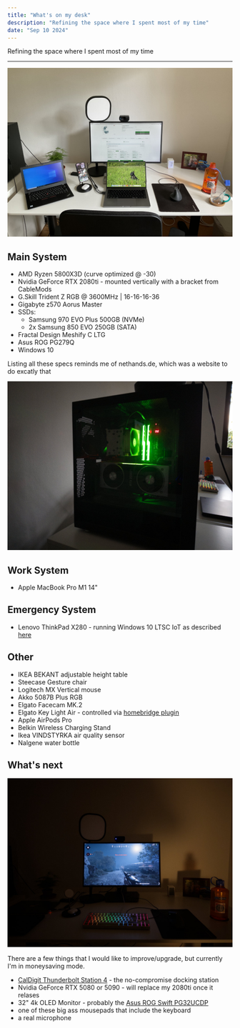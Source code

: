```yaml
---
title: "What's on my desk"
description: "Refining the space where I spent most of my time"
date: "Sep 10 2024"
---
```

Refining the space where I spent most of my time

---
![What's on my desk](my-desk.jpg)

## Main System
* AMD Ryzen 5800X3D (curve optimized @ -30)
* Nvidia GeForce RTX 2080ti - mounted vertically with a bracket from CableMods
* G.Skill Trident Z RGB @ 3600MHz | 16-16-16-36
* Gigabyte z570 Aorus Master
* SSDs:
    * Samsung 970 EVO Plus 500GB (NVMe)
    * 2x Samsung 850 EVO 250GB (SATA)
* Fractal Design Meshify C LTG
* Asus ROG PG279Q
* Windows 10

Listing all these specs reminds me of nethands.de, which was a website to do excatly that

![Main System](main-system.jpg)

## Work System
* Apple MacBook Pro M1 14"

## Emergency System
* Lenovo ThinkPad X280 - running Windows 10 LTSC IoT as described [here](https://robertkrau.se/blog/clean-windows-10-install/)

## Other
* IKEA BEKANT adjustable height table
* Steecase Gesture chair
* Logitech MX Vertical mouse
* Akko 5087B Plus RGB
* Elgato Facecam MK.2
* Elgato Key Light Air - controlled via [homebridge plugin](https://github.com/derjayjay/homebridge-keylights)
* Apple AirPods Pro
* Belkin Wireless Charging Stand
* Ikea VINDSTYRKA air quality sensor
* Nalgene water bottle

## What's next

![Game Mode](game-mode.jpg)

There are a few things that I would like to improve/upgrade, but currently I'm in moneysaving mode.

* [CalDigit Thunderbolt Station 4](https://www.caldigit.com/thunderbolt-station-4/) - the no-compromise docking station
* Nvidia GeForce RTX 5080 or 5090 - will replace my 2080ti once it relases
* 32" 4k OLED Monitor - probably the [Asus ROG Swift PG32UCDP](https://tftcentral.co.uk/reviews/asus-rog-swift-pg32ucdp)
* one of these big ass mousepads that include the keyboard
* a real microphone